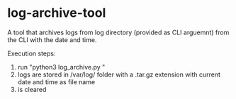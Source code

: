 # log-archive-tool
A tool that archives logs from log directory (provided as CLI arguemnt) from the CLI with the date and time.

Execution steps:
<ol>
  <li>run "python3 log_archive.py <log_dir>"</li>
  <li>logs are stored in /var/log/ folder with a .tar.gz extension with current date and time as file name</li>
  <li><log_dir> is cleared</li>
</ol>
